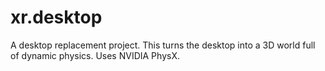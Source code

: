 xr.desktop
==========

A desktop replacement project. This turns the desktop into a 3D world full of dynamic physics. Uses NVIDIA PhysX.
